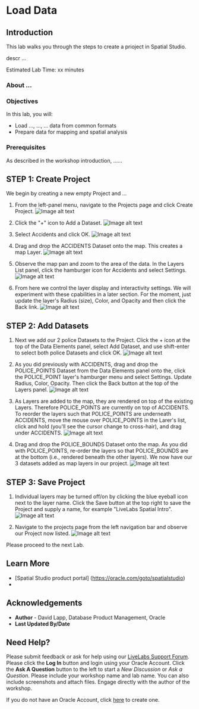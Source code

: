 # Load Data


## Introduction

This lab walks you through the steps to create a prioject in Spatial Studio. 

descr ...


Estimated Lab Time: xx minutes


### About ...


### Objectives

In this lab, you will:
* Load ..., ..., ... data from common formats
* Prepare data for mapping and spatial analysis

### Prerequisites

As described in the workshop introduction, ......


## **STEP 1:** Create Project

We begin by creating a new empty Project and ...

1. From the left-panel menu, navigate to the Projects page and click Create Project.
![Image alt text](images/create-proj-1.png)

2. Click the "+" icon to Add a Dataset.
![Image alt text](images/create-proj-2.png)

3. Select Accidents and click OK.
![Image alt text](images/create-proj-3.png)

4. Drag and drop the ACCIDENTS Dataset onto the map. This creates a map Layer.
![Image alt text](images/create-proj-4.png)

5. Observe the map pan and zoom to the area of the data. In the Layers List panel, click the hamburger icon for Accidents and select Settings.
![Image alt text](images/create-proj-5.png)

6. From here we control the layer display and interactivity settings. We will experiment with these cpabilities in a later section. For the moment, just update the layer's Radius (size), Color, and Opacity and then click the Back link.
 ![Image alt text](images/create-proj-6.png)

## **STEP 2:** Add Datasets

1. Next we add our 2 police Datasets to the Project.  Click the + icon at the top of the Data Elements panel, select Add Dataset, and use shift-enter to select both police Datasets and click OK.
 ![Image alt text](images/create-proj-7.png)

2. As you did previously with ACCIDENTS, drag and drop the POLICE\_POINTS Dataset from the Data Elements panel onto the, click the POLICE\_POINT layer's hamburger menu and select Settings. Update Radius, Color, Opacity. Then click the Back button at the top of the Layers panel.
 ![Image alt text](images/create-proj-8.png)

3. As Layers are added to the map, they are rendered on top of the existing Layers. Therefore POLICE\_POINTS are currently on top of ACCIDENTS. To reorder  the layers such that POLICE\_POINTS are underneath ACCIDENTS, move the mouse over POLICE\_POINTS in the Larer's list, click and hold (you'll see the cursor change to cross-hair), and drag under ACCIDENTS. 
 ![Image alt text](images/create-proj-9.png)
 
4. Drag and drop the POLICE\_BOUNDS Dataset onto the map. As you did with POLICE\_POINTS, re-order the layers so that POLICE\_BOUNDS are at the bottom (i.e., rendered beneath the other layers). We now have our 3 datasets added as map layers in our project.
 ![Image alt text](images/create-proj-10.png)  

## **STEP 3:** Save Project 
    
1. Individual layers may be turned off/on by clicking the blue eyeball icon next to the layer name. Click the Save button at the top right to save the Project and supply a name, for example "LiveLabs Spatial Intro".
 ![Image alt text](images/create-proj-11.png)

2. Navigate to the projects page from the left navigation bar and observe our Project now listed.
 ![Image alt text](images/create-proj-12.png)

Please proceed to the next Lab.



## Learn More
* [Spatial Studio product portal] (https://oracle.com/goto/spatialstudio)
* 


## Acknowledgements
* **Author** - David Lapp, Database Product Management, Oracle
* **Last Updated By/Date** 

## Need Help?
Please submit feedback or ask for help using our [LiveLabs Support Forum](https://community.oracle.com/tech/developers/categories/oracle-spatial). Please click the **Log In** button and login using your Oracle Account. Click the **Ask A Question** button to the left to start a *New Discussion* or *Ask a Question*.  Please include your workshop name and lab name.  You can also include screenshots and attach files.  Engage directly with the author of the workshop.

If you do not have an Oracle Account, click [here](https://profile.oracle.com/myprofile/account/create-account.jspx) to create one.
